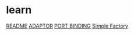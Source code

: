 # learn

[README](README.md)
[ADAPTOR](adapter.md)
[PORT BINDING](factor7.md)
[Simple Factory](pattern_simpleFactory.md)
